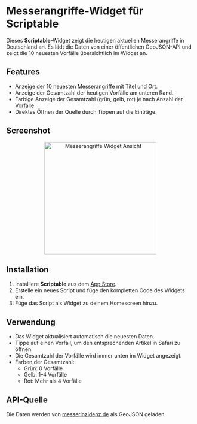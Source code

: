 # Messerangriffe-Widget für Scriptable

Dieses **Scriptable**-Widget zeigt die heutigen aktuellen Messerangriffe in Deutschland an. Es lädt die Daten von einer öffentlichen GeoJSON-API und zeigt die 10 neuesten Vorfälle übersichtlich im Widget an.

## Features
- Anzeige der 10 neuesten Messerangriffe mit Titel und Ort.
- Anzeige der Gesamtzahl der heutigen Vorfälle am unteren Rand.
- Farbige Anzeige der Gesamtzahl (grün, gelb, rot) je nach Anzahl der Vorfälle.
- Direktes Öffnen der Quelle durch Tippen auf die Einträge.

## Screenshot
<p align="center">
  <img src="./screenshot_widget.png" alt="Messerangriffe Widget Ansicht" width="300">
</p>

## Installation
1. Installiere **Scriptable** aus dem [App Store](https://apps.apple.com/de/app/scriptable/id1405459188).
2. Erstelle ein neues Script und füge den kompletten Code des Widgets ein.
3. Füge das Script als Widget zu deinem Homescreen hinzu.

## Verwendung
- Das Widget aktualisiert automatisch die neuesten Daten.
- Tippe auf einen Vorfall, um den entsprechenden Artikel in Safari zu öffnen.
- Die Gesamtzahl der Vorfälle wird immer unten im Widget angezeigt.
- Farben der Gesamtzahl:
  - Grün: 0 Vorfälle
  - Gelb: 1–4 Vorfälle
  - Rot: Mehr als 4 Vorfälle

## API-Quelle
Die Daten werden von [messerinzidenz.de](https://messerinzidenz.de/geojson) als GeoJSON geladen.

